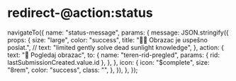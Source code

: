 
# redirect-@action:status
navigateTo({
      name: "status-message",
      params: {
        message: JSON.stringify({
          props: {
            size: "large",
            color: "success",
            title: "👌🏻 Obrazac je uspešno poslat.",
            // text: "limited gently solve dead sunlight knowledge",
          },
          action: {
            text: "📃 Pogledaj obrazac",
            to: {
              name: "teren-rid-pregled",
              params: { rid: lastSubmissionCreated.value.id },
            },
          },
          icon: {
            icon: "$complete",
            size: "8rem",
            color: "success",
            class: "",
          },
        }),
      },
    });
    
